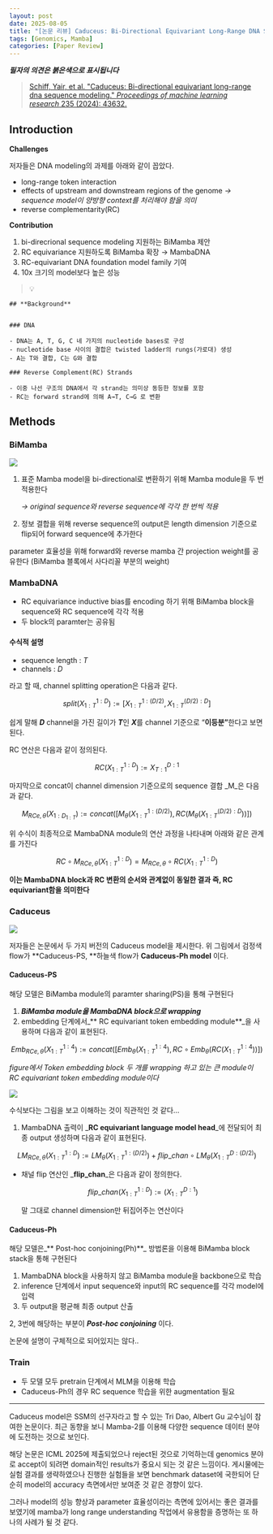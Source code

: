 ```yaml
---
layout: post
date: 2025-08-05
title: "[논문 리뷰] Caduceus: Bi-Directional Equivariant Long-Range DNA Sequence Modeling"
tags: [Genomics, Mamba]
categories: [Paper Review]
---
```


<span class="notion-red">_**필자의 의견은 붉은색으로 표시됩니다**_</span>


> [Schiff, Yair, et al. "Caduceus: Bi-directional equivariant long-range dna sequence modeling." ](https://pmc.ncbi.nlm.nih.gov/articles/PMC12189541/)[_Proceedings of machine learning research_](https://pmc.ncbi.nlm.nih.gov/articles/PMC12189541/)[ 235 (2024): 43632.](https://pmc.ncbi.nlm.nih.gov/articles/PMC12189541/)



## Introduction


**Challenges**


저자들은 DNA modeling의 과제를 아래와 같이 꼽았다.

- long-range token interaction
- effects of upstream and downstream regions of the genome 
_→ sequence model이 양방향 context를 처리해야 함을 의미_
- reverse complementarity(RC)

**Contribution**

1. bi-direcrional sequence modeling 지원하는 BiMamba 제안
1. RC equivariance 지원하도록 BiMamba 확장 → MambaDNA
1. RC-equivariant DNA foundation model family 기여
1. 10x 크기의 model보다 높은 성능

> 💡 


	## **Background**


	### DNA

	- DNA는 A, T, G, C 네 가지의 nucleotide bases로 구성
	- nucleotide base 사이의 결합은 twisted ladder의 rungs(가로대) 생성
	- A는 T와 결합, C는 G와 결합

	### Reverse Complement(RC) Strands

	- 이중 나선 구조의 DNA에서 각 strand는 의미상 동등한 정보를 포함
	- RC는 forward strand에 의해 A→T, C→G 로 변환


## Methods



### BiMamba


![](https://prod-files-secure.s3.us-west-2.amazonaws.com/542b861c-36a8-4051-84e5-8804b6728dba/2c247d59-7815-4980-99f0-8f0d21f445a7/image.png?X-Amz-Algorithm=AWS4-HMAC-SHA256&X-Amz-Content-Sha256=UNSIGNED-PAYLOAD&X-Amz-Credential=ASIAZI2LB4665PEE5N56%2F20250822%2Fus-west-2%2Fs3%2Faws4_request&X-Amz-Date=20250822T070106Z&X-Amz-Expires=3600&X-Amz-Security-Token=IQoJb3JpZ2luX2VjELb%2F%2F%2F%2F%2F%2F%2F%2F%2F%2FwEaCXVzLXdlc3QtMiJIMEYCIQD998eOLEqogFZ1S1EN8R%2BM88Y1ts9MASs2GQpnwGfx9AIhAOtoOSBMoMJXVRQQf0s%2BxGb8xHDKPv9DNBZWqOfQ0JnRKogECP%2F%2F%2F%2F%2F%2F%2F%2F%2F%2F%2FwEQABoMNjM3NDIzMTgzODA1Igya0pGCaQO14pVWl3Iq3ANL5eLh2G5gy5dNRXy%2FUzlgyQufmdDipDZo4KjUUjdl39BzIi9p0h2qxu1LU9D%2B8OE%2BlUI0CpYarDluyEHqfU%2FIEanDZMSYvOwbOSHSHTLUmCv0T3IEljIrGX%2BZDorHIorMadcYx7WhTKCjqFX%2BjDtSTQGy0o98F8E6kx3SK4Dci7DM0ZL5e0XAnjKZpdKZOUBwdLL4ha9DlvKBpBrs3eH1j%2FKM%2B825zgKklHX5VqCI2F1rcx74VjI6uWu018rJYnCbfoq1RaH0FIHCVmZstsGR6%2F9L5QbPZjSW8EuNCfyqnV1jcb0TqleppUZkf96deZPvFV4Jyl0Nn%2BzNDlj1NNV7Nr9GnmlIr8drcJFuHc7rF6W43CoQXXTifkh%2F9cWLM1%2BD0szcnAK9edSJal%2Bx7fkS5IH0Fna5XP9fv7I%2B6eHOj0pjJY79joQxfa7U1GGjCYF3b%2F9Iyh8E7rF897SDQRj%2FvajiIf86m21BTvDH75Nj3SK27ZeErCNA8Ph2EhrPebEJHs3FVR8faZc4bJB42v%2BGJV%2FJusVxTHD%2B39wkLdmeax2xmj1C%2FqGc5YJkDfRUNFW%2BLnBdgZyCI6MTlnqaIphM7shWQIIqpLkHUxxwK6%2FlFoaMNzZgZMpqZ30dxzCGl6DFBjqkAWpX67MUWo4JVPA79cjszmVddaiEeTQp6cbPsm6EuIgu%2FwJmDF7LWC5Pi8U9oKwOPAl40uK6Qwf%2FsopT789QnRRjwYPiY%2BBcoNonHbOpSY%2FfSQ%2BgTkP5EZr4Om3BeNXXvgVvDRaKf3KdZRyvpbk8XWvWNu2wVVD39jGy2NepNT1232exKAM%2FUjfH%2FZl3FcUNQ1OM1gaTa7SBmWoiT3XpHhTyp6bi&X-Amz-Signature=2d7064d462067f543c7914d21d9886029aa1fef08c4f6f36aae6dfaca8541f41&X-Amz-SignedHeaders=host&x-amz-checksum-mode=ENABLED&x-id=GetObject)

1. 표준 Mamba model을 bi-directional로 변환하기 위해 Mamba module을 두 번 적용한다

	_→ original sequence와 reverse sequence에 각각 한 번씩 적용_

1. 정보 결합을 위해 reverse sequence의 output은 length dimension 기준으로 flip되어 forward sequence에 추가한다

parameter 효율성을 위해 forward와 reverse mamba 간 projection weight를 공유한다 (BiMamba 블록에서 사다리꼴 부분의 weight)



### MambaDNA

- RC equivariance inductive bias를 encoding 하기 위해 BiMamba block을 sequence와 RC sequence에 각각 적용
- 두 block의 paramter는 공유됨


#### 수식적 설명

- sequence length : _T_
- channels : _D_

라고 할 때,  channel splitting operation은 다음과 같다.


$$
split(X^{1:D}_{1:T}):=[X^{1:(D/2)}_{1:T},X^{(D/2):D}_{1:T}]
$$


<span class="notion-red">쉽게 말해 </span><span class="notion-red">_**D**_</span><span class="notion-red"> channel을 가진 길이가 </span><span class="notion-red">_**T**_</span><span class="notion-red">인 </span><span class="notion-red">_**X**_</span><span class="notion-red">를 channel 기준으로 “</span><span class="notion-red">**이등분”**</span><span class="notion-red">한다고 보면 된다.</span>


RC 연산은 다음과 같이 정의된다.


$$
RC(X^{1:D}_{1:T}):=X^{D:1}_{T:1}
$$


마지막으로 concat이 channel dimension 기준으로의 sequence 결합 _M_은 다음과 같다.


$$
M_{RCe,\theta}(X_{1:D_{1:T}}):=concat([M_{\theta}(X^{1:(D/2)}_{1:T}),RC(M_{\theta}(X^{(D/2):D}_{1:T}))])
$$


위 수식이 최종적으로 MambaDNA module의 연산 과정을 나타내며 아래와 같은 관계를 가진다


$$
RC\circ M_{RCe,\theta}(X^{1:D}_{1:T}) = M_{RCe,\theta} \circ RC(X^{1:D}_{1:T})
$$


**이는 MambaDNA block과 RC 변환의 순서와 관계없이 동일한 결과 즉, RC equivariant함을 의미한다**



### Caduceus


![](https://prod-files-secure.s3.us-west-2.amazonaws.com/542b861c-36a8-4051-84e5-8804b6728dba/f94a60d7-8145-473b-aef9-7c68d3ec604a/image.png?X-Amz-Algorithm=AWS4-HMAC-SHA256&X-Amz-Content-Sha256=UNSIGNED-PAYLOAD&X-Amz-Credential=ASIAZI2LB4665PEE5N56%2F20250822%2Fus-west-2%2Fs3%2Faws4_request&X-Amz-Date=20250822T070106Z&X-Amz-Expires=3600&X-Amz-Security-Token=IQoJb3JpZ2luX2VjELb%2F%2F%2F%2F%2F%2F%2F%2F%2F%2FwEaCXVzLXdlc3QtMiJIMEYCIQD998eOLEqogFZ1S1EN8R%2BM88Y1ts9MASs2GQpnwGfx9AIhAOtoOSBMoMJXVRQQf0s%2BxGb8xHDKPv9DNBZWqOfQ0JnRKogECP%2F%2F%2F%2F%2F%2F%2F%2F%2F%2F%2FwEQABoMNjM3NDIzMTgzODA1Igya0pGCaQO14pVWl3Iq3ANL5eLh2G5gy5dNRXy%2FUzlgyQufmdDipDZo4KjUUjdl39BzIi9p0h2qxu1LU9D%2B8OE%2BlUI0CpYarDluyEHqfU%2FIEanDZMSYvOwbOSHSHTLUmCv0T3IEljIrGX%2BZDorHIorMadcYx7WhTKCjqFX%2BjDtSTQGy0o98F8E6kx3SK4Dci7DM0ZL5e0XAnjKZpdKZOUBwdLL4ha9DlvKBpBrs3eH1j%2FKM%2B825zgKklHX5VqCI2F1rcx74VjI6uWu018rJYnCbfoq1RaH0FIHCVmZstsGR6%2F9L5QbPZjSW8EuNCfyqnV1jcb0TqleppUZkf96deZPvFV4Jyl0Nn%2BzNDlj1NNV7Nr9GnmlIr8drcJFuHc7rF6W43CoQXXTifkh%2F9cWLM1%2BD0szcnAK9edSJal%2Bx7fkS5IH0Fna5XP9fv7I%2B6eHOj0pjJY79joQxfa7U1GGjCYF3b%2F9Iyh8E7rF897SDQRj%2FvajiIf86m21BTvDH75Nj3SK27ZeErCNA8Ph2EhrPebEJHs3FVR8faZc4bJB42v%2BGJV%2FJusVxTHD%2B39wkLdmeax2xmj1C%2FqGc5YJkDfRUNFW%2BLnBdgZyCI6MTlnqaIphM7shWQIIqpLkHUxxwK6%2FlFoaMNzZgZMpqZ30dxzCGl6DFBjqkAWpX67MUWo4JVPA79cjszmVddaiEeTQp6cbPsm6EuIgu%2FwJmDF7LWC5Pi8U9oKwOPAl40uK6Qwf%2FsopT789QnRRjwYPiY%2BBcoNonHbOpSY%2FfSQ%2BgTkP5EZr4Om3BeNXXvgVvDRaKf3KdZRyvpbk8XWvWNu2wVVD39jGy2NepNT1232exKAM%2FUjfH%2FZl3FcUNQ1OM1gaTa7SBmWoiT3XpHhTyp6bi&X-Amz-Signature=c991019333b86678f8c2d3dd191159a7fa4b038eff90211419bd6c642b564400&X-Amz-SignedHeaders=host&x-amz-checksum-mode=ENABLED&x-id=GetObject)


저자들은 논문에서 두 가지 버전의 Caduceus model을 제시한다. 위 그림에서 검정색 flow가 **Caduceus-PS, **하늘색 flow가 **Caduceus-Ph model** 이다.



#### Caduceus-PS


해당 모델은 BiMamba module의 paramter sharing(PS)을 통해 구현된다

1. _**BiMamba module을 MambaDNA block으로 wrapping**_
1. embedding 단계에서_** RC equivariant token embedding module**_을 사용하며 다음과 같이 표현된다.

$$
Emb_{RCe,\theta}(X^{1:4}_{1:T}):=concat([Emb_{\theta}(X^{1:4}_{1:T}),RC \circ Emb_{\theta}(RC(X^{1:4}_{1:T}))])
$$


_figure에서 Token embedding block 두 개를 wrapping 하고 있는 큰 module이 RC equivariant token embedding module이다_


![](https://prod-files-secure.s3.us-west-2.amazonaws.com/542b861c-36a8-4051-84e5-8804b6728dba/b175e4da-71eb-4e91-8c23-a06dabe673c9/image.png?X-Amz-Algorithm=AWS4-HMAC-SHA256&X-Amz-Content-Sha256=UNSIGNED-PAYLOAD&X-Amz-Credential=ASIAZI2LB4665PEE5N56%2F20250822%2Fus-west-2%2Fs3%2Faws4_request&X-Amz-Date=20250822T070106Z&X-Amz-Expires=3600&X-Amz-Security-Token=IQoJb3JpZ2luX2VjELb%2F%2F%2F%2F%2F%2F%2F%2F%2F%2FwEaCXVzLXdlc3QtMiJIMEYCIQD998eOLEqogFZ1S1EN8R%2BM88Y1ts9MASs2GQpnwGfx9AIhAOtoOSBMoMJXVRQQf0s%2BxGb8xHDKPv9DNBZWqOfQ0JnRKogECP%2F%2F%2F%2F%2F%2F%2F%2F%2F%2F%2FwEQABoMNjM3NDIzMTgzODA1Igya0pGCaQO14pVWl3Iq3ANL5eLh2G5gy5dNRXy%2FUzlgyQufmdDipDZo4KjUUjdl39BzIi9p0h2qxu1LU9D%2B8OE%2BlUI0CpYarDluyEHqfU%2FIEanDZMSYvOwbOSHSHTLUmCv0T3IEljIrGX%2BZDorHIorMadcYx7WhTKCjqFX%2BjDtSTQGy0o98F8E6kx3SK4Dci7DM0ZL5e0XAnjKZpdKZOUBwdLL4ha9DlvKBpBrs3eH1j%2FKM%2B825zgKklHX5VqCI2F1rcx74VjI6uWu018rJYnCbfoq1RaH0FIHCVmZstsGR6%2F9L5QbPZjSW8EuNCfyqnV1jcb0TqleppUZkf96deZPvFV4Jyl0Nn%2BzNDlj1NNV7Nr9GnmlIr8drcJFuHc7rF6W43CoQXXTifkh%2F9cWLM1%2BD0szcnAK9edSJal%2Bx7fkS5IH0Fna5XP9fv7I%2B6eHOj0pjJY79joQxfa7U1GGjCYF3b%2F9Iyh8E7rF897SDQRj%2FvajiIf86m21BTvDH75Nj3SK27ZeErCNA8Ph2EhrPebEJHs3FVR8faZc4bJB42v%2BGJV%2FJusVxTHD%2B39wkLdmeax2xmj1C%2FqGc5YJkDfRUNFW%2BLnBdgZyCI6MTlnqaIphM7shWQIIqpLkHUxxwK6%2FlFoaMNzZgZMpqZ30dxzCGl6DFBjqkAWpX67MUWo4JVPA79cjszmVddaiEeTQp6cbPsm6EuIgu%2FwJmDF7LWC5Pi8U9oKwOPAl40uK6Qwf%2FsopT789QnRRjwYPiY%2BBcoNonHbOpSY%2FfSQ%2BgTkP5EZr4Om3BeNXXvgVvDRaKf3KdZRyvpbk8XWvWNu2wVVD39jGy2NepNT1232exKAM%2FUjfH%2FZl3FcUNQ1OM1gaTa7SBmWoiT3XpHhTyp6bi&X-Amz-Signature=8c71b98b4e3b403eedc209097528013c079fda72e5549208372eaa393c978fba&X-Amz-SignedHeaders=host&x-amz-checksum-mode=ENABLED&x-id=GetObject)


<span class="notion-red">수식보다는 그림을 보고 이해하는 것이 직관적인 것 같다…</span>

1. MambaDNA 출력이 _**RC equivariant language model head**_에 전달되어 최종 output 생성하며 다음과 같이 표현된다.

$$
LM_{RCe,\theta}(X^{1:D}_{1:T}):= LM_{\theta}(X^{1:(D/2)}_{1:T})+flip\_chan\circ LM_{\theta}(X^{D:(D/2)}_{1:T})
$$

- 채널 flip 연산인 _**flip\_chan**_은 다음과 같이 정의한다.

	$$
	flip\_chan(X^{1:D}_{1:T}):=(X^{D:1}_{1:T})
	$$


	말 그대로 channel dimension만 뒤집어주는 연산이다



#### Caduceus-Ph


해당 모델은_** Post-hoc conjoining(Ph)**_ 방법론을 이용해 BiMamba block stack을 통해 구현된다

1. MambaDNA block을 사용하지 않고 BiMamba module을 backbone으로 학습
1. inference 단계에서 input sequence와 input의 RC sequence를 각각 model에 입력
1. 두 output을 평균해 최종 output 산출

2, 3번에 해당하는 부분이 _**Post-hoc conjoining**_ 이다.


<span class="notion-red">논문에 설명이 구체적으로 되어있지는 않다..</span>



### Train

- 두 모델 모두 pretrain 단계에서 MLM을 이용해 학습
- Caduceus-Ph의 경우 RC sequence 학습을 위한 augmentation 필요

---


<span class="notion-red">Caduceus model은 SSM의 선구자라고 할 수 있는 Tri Dao, Albert Gu 교수님이 참여한 논문이다. 최근 동향을 보니 Mamba-2를 이용해 다양한 sequence 데이터 분야에 도전하는 것으로 보인다.</span>


<span class="notion-red">해당 논문은 ICML 2025에 제출되었으나 reject된 것으로 기억하는데 genomics 분야로 accept이 되려면 domain적인 results가 중요시 되는 것 같은 느낌이다. 게시물에는 실험 결과를 생략하였으나 진행한 실험들을 보면 benchmark dataset에 국한되어 단순히 model의 accuracy 측면에서만 보여준 것 같은 경향이 있다.</span>


<span class="notion-red">그러나 model의 성능 향상과 parameter 효율성이라는 측면에 있어서는 좋은 결과를 보였기에 mamba가 long range understanding 작업에서 유용함을 증명하는 또 하나의 사례가 될 것 같다.</span>

